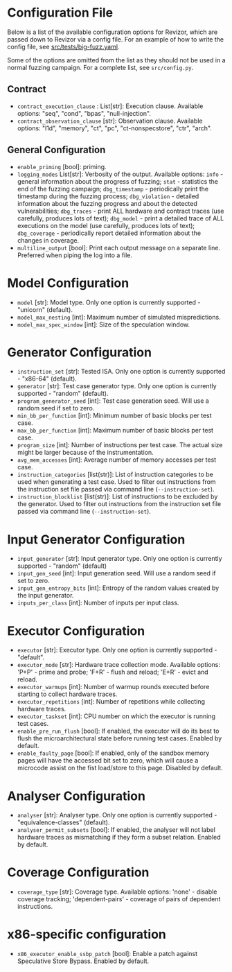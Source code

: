 # Configuration File

Below is a list of the available configuration options for Revizor, which are passed down to Revizor via a config file.
For an example of how to write the config file, see [src/tests/big-fuzz.yaml](src/tests/big-fuzz.yaml).

Some of the options are omitted from the list as they should not be used in a normal fuzzing campaign.
For a complete list, see `src/config.py`.

## Contract

* `contract_execution_clause` : List[str]: Execution clause.
  Available options: "seq", "cond", "bpas", "null-injection".
* `contract_observation_clause` [str]: Observation clause.
  Available options: "l1d", "memory", "ct", "pc", "ct-nonspecstore", "ctr", "arch".

## General Configuration

* `enable_priming` [bool]: priming.
* `logging_modes` List[str]: Verbosity of the output.
  Available options:
  `info` - general information about the progress of fuzzing;
  `stat` - statistics the end of the fuzzing campaign;
  `dbg_timestamp` - periodically print the timestamp during the fuzzing process;
  `dbg_violation` - detailed information about the fuzzing progress and about the detected vulnerabilities;
  `dbg_traces` - print ALL hardware and contract traces (use carefully, produces lots of text);
  `dbg_model` - print a detailed trace of ALL executions on the model (use carefully, produces lots of text);
  `dbg_coverage` - periodically report detailed information about the changes in coverage.
* `multiline_output` [bool]: Print each output message on a separate line.
  Preferred when piping the log into a file.

# Model Configuration

* `model` [str]: Model type.
  Only one option is currently supported - "unicorn" (default).
* `model_max_nesting` [int]: Maximum number of simulated mispredictions.
* `model_max_spec_window` [int]: Size of the speculation window.

# Generator Configuration

* `instruction_set`  [str]: Tested ISA.
  Only one option is currently supported - "x86-64" (default).
* `generator` [str]: Test case generator type.
  Only one option is currently supported - "random" (default).
* `program_generator_seed` [int]: Test case generation seed.
  Will use a random seed if set to zero.
* `min_bb_per_function` [int]: Minimum number of basic blocks per test case.
* `max_bb_per_function` [int]: Maximum number of basic blocks per test case.
* `program_size` [int]: Number of instructions per test case.
  The actual size might be larger because of the instrumentation.
* `avg_mem_accesses` [int]: Average number of memory accesses per test case.
* `instruction_categories` [list(str)]: List of instruction categories to be used when generating a test case.
  Used to filter out instructions from the instruction set file passed via command line (`--instruction-set`).
* `instruction_blocklist` [list(str)]: List of instructions to be excluded by the generator.
  Used to filter out instructions from the instruction set file passed via command line (`--instruction-set`).

# Input Generator Configuration

* `input_generator` [str]: Input generator type.
  Only one option is currently supported - "random" (default)
* `input_gen_seed` [int]: Input generation seed.
  Will use a random seed if set to zero.
* `input_gen_entropy_bits` [int]: Entropy of the random values created by the input generator.
* `inputs_per_class` [int]: Number of inputs per input class.

# Executor Configuration

* `executor` [str]: Executor type.
  Only one option is currently supported - "default".
* `executor_mode` [str]: Hardware trace collection mode.
  Available options: 'P+P' - prime and probe; 'F+R' - flush and reload; 'E+R' - evict and reload.
* `executor_warmups` [int]: Number of warmup rounds executed before starting to collect hardware traces.
* `executor_repetitions` [int]: Number of repetitions while collecting hardware traces.
* `executor_taskset` [int]: CPU number on which the executor is running test cases.
* `enable_pre_run_flush` [bool]: If enabled, the executor will do its best to flush the microarchitectural state before running test cases.
  Enabled by default.
* `enable_faulty_page` [bool]: If enabled, only of the sandbox memory pages will have the accessed bit set to zero, which will cause a microcode assist on the fist load/store to this page.
  Disabled by default.

# Analyser Configuration

* `analyser` [str]: Analyser type.
  Only one option is currently supported - "equivalence-classes" (default).
* `analyser_permit_subsets` [bool]: If enabled, the analyser will not label hardware traces as mismatching if they form a subset relation.
  Enabled by default.

# Coverage Configuration

* `coverage_type` [str]: Coverage type.
  Available options:
  'none' - disable coverage tracking;
  'dependent-pairs' - coverage of pairs of dependent instructions.


# x86-specific configuration

* `x86_executor_enable_ssbp_patch` [bool]: Enable a patch against Speculative Store Bypass.
  Enabled by default.
